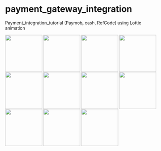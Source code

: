 # payment_gateway_integration

Payment_integration_tutorial (Paymob, cash, RefCode) using Lottie animation


<img align="left" width="120" src="https://user-images.githubusercontent.com/88210924/189005450-478f8f28-8f16-4446-b395-84a6152867c9.jpg">
<img align="left" width="120" src="https://user-images.githubusercontent.com/88210924/189005453-b5196153-e5bf-47d0-96f2-f6736966a6d8.jpg">
<img align="left" width="120" src="https://user-images.githubusercontent.com/88210924/189005454-950b45f6-8813-44fb-a5ac-fe773b6d7da3.jpg">
<img align="left" width="120" src="https://user-images.githubusercontent.com/88210924/189005455-0b9bd59d-980c-4437-8c1d-722a10a54b20.jpg">
<img align="left" width="120" src="https://user-images.githubusercontent.com/88210924/189005458-7267fe36-3fbc-40fe-ba56-ee4ee8950da1.jpg">
<img align="left" width="120" src="https://user-images.githubusercontent.com/88210924/189005461-324b4566-ffbd-4619-b340-1370ab46ad36.jpg">
<img align="left" width="120" src="https://user-images.githubusercontent.com/88210924/189005463-83bfcc66-e616-48cb-a51f-0c8337c56d71.jpg">
<img align="left" width="120" src="https://user-images.githubusercontent.com/88210924/189005466-e7be36fa-5a2d-4356-91d9-8c622ca308c2.jpg">
<img align="left" width="120" src="https://user-images.githubusercontent.com/88210924/189005466-e7be36fa-5a2d-4356-91d9-8c622ca308c2.jpg">
<img align="left" width="120" src="https://user-images.githubusercontent.com/88210924/189005468-10904920-32c2-4ced-96df-163969eae65e.jpg">
<img align="left" width="120" src="https://user-images.githubusercontent.com/88210924/189005470-ccc5b2c5-9cda-4aab-b613-8d0c940be0b5.jpg">




